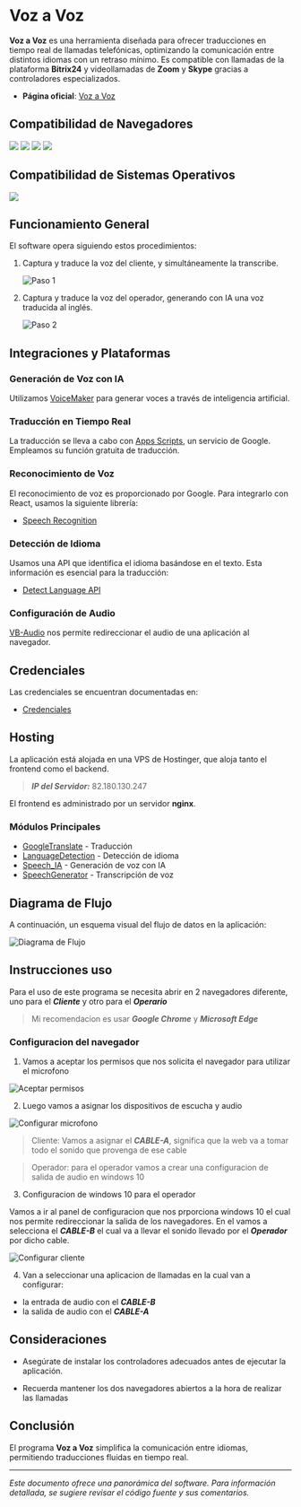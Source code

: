 
# Voz a Voz 

**Voz a Voz** es una herramienta diseñada para ofrecer traducciones en tiempo real de llamadas telefónicas, optimizando la comunicación entre distintos idiomas con un retraso mínimo. Es compatible con llamadas de la plataforma **Bitrix24** y videollamadas de **Zoom** y **Skype** gracias a controladores especializados.

- **Página oficial**: [Voz a Voz](https://vozavozazteca.com/)

## Compatibilidad de Navegadores

![](https://img.shields.io/badge/Chrome-green)
![](https://img.shields.io/badge/Edge-green)
![](https://img.shields.io/badge/Brave-red)
![](https://img.shields.io/badge/Firefox-red)

## Compatibilidad de Sistemas Operativos

![](https://img.shields.io/badge/Windows-10-blue)

## Funcionamiento General

El software opera siguiendo estos procedimientos:

1. Captura y traduce la voz del cliente, y simultáneamente la transcribe.
   
   ![Paso 1](./docs/img-1.png)

2. Captura y traduce la voz del operador, generando con IA una voz traducida al inglés.
   
   ![Paso 2](./docs/img-2.png)

## Integraciones y Plataformas

### Generación de Voz con IA
Utilizamos [VoiceMaker](https://voicemaker.in/) para generar voces a través de inteligencia artificial.

### Traducción en Tiempo Real
La traducción se lleva a cabo con [Apps Scripts](https://script.google.com/), un servicio de Google. Empleamos su función gratuita de traducción.

### Reconocimiento de Voz
El reconocimiento de voz es proporcionado por Google. Para integrarlo con React, usamos la siguiente librería:

- [Speech Recognition](https://www.npmjs.com/package/react-speech-recognition)

### Detección de Idioma
Usamos una API que identifica el idioma basándose en el texto. Esta información es esencial para la traducción:

- [Detect Language API](https://detectlanguage.com/)

### Configuración de Audio
[VB-Audio](https://shop.vb-audio.com/en/win-apps/12-vb-cable-ab.html) nos permite redireccionar el audio de una aplicación al navegador.

## Credenciales
Las credenciales se encuentran documentadas en:

- [Credenciales](./docs/Credenciales.pdf)

## Hosting

La aplicación está alojada en una VPS de Hostinger, que aloja tanto el frontend como el backend.

> ***IP del Servidor:*** 82.180.130.247

El frontend es administrado por un servidor **nginx**.

### Módulos Principales
- [GoogleTranslate](./src/modules/GoogleTranslate.jsx) - Traducción
- [LanguageDetection](./src/modules/LanguageDetection.jsx) - Detección de idioma
- [Speech_IA](./src/modules/Speech_IA.jsx) - Generación de voz con IA
- [SpeechGenerator](./src/modules/SpeechGenerator.jsx) - Transcripción de voz

## Diagrama de Flujo

A continuación, un esquema visual del flujo de datos en la aplicación:

![Diagrama de Flujo](./docs/Diagrama.png)

## Instrucciones uso

Para el uso de este programa se necesita abrir en 2 navegadores diferente, uno para el ***Cliente*** y otro para el ***Operario***
> Mi recomendacion es usar ***Google Chrome*** y ***Microsoft Edge***

### Configuracion del navegador
1. Vamos a aceptar los permisos que nos solicita el navegador para utilizar el microfono

![Aceptar permisos]( ./docs/img-3.png)

2. Luego vamos a asignar los dispositivos de escucha y audio

![Configurar microfono]( ./docs/img-4.png)

> Cliente: Vamos a asignar el ***CABLE-A***, 
significa que la web va a tomar todo el sonido que provenga de ese cable

> Operador: para el operador vamos a crear una configuracion de salida de audio en windows 10

3. Configuracion de windows 10 para el operador

Vamos a ir al panel de configuracion que nos prporciona windows 10 el cual nos permite redireccionar la salida de los navegadores. En el vamos a selecciona el ***CABLE-B*** el cual va a llevar el sonido llevado por el ***Operador*** por dicho cable.

![Configurar cliente]( ./docs/img-5.png)

4. Van a seleccionar una aplicacion de llamadas en la cual van a configurar: 
- la entrada de audio con el ***CABLE-B*** 
- la salida de audio con el ***CABLE-A***

## Consideraciones

- Asegúrate de instalar los controladores adecuados antes de ejecutar la aplicación.

- Recuerda mantener los dos navegadores abiertos a la hora de realizar las llamadas

## Conclusión

El programa **Voz a Voz** simplifica la comunicación entre idiomas, permitiendo traducciones fluidas en tiempo real.

---

*Este documento ofrece una panorámica del software. Para información detallada, se sugiere revisar el código fuente y sus comentarios.*
